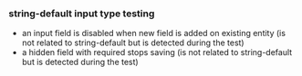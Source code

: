 ### string-default input type testing

* an input field is disabled when new field is added on existing entity (is not related to string-default but is detected during the test)
* a hidden field with required stops saving (is not related to string-default but is detected during the test)